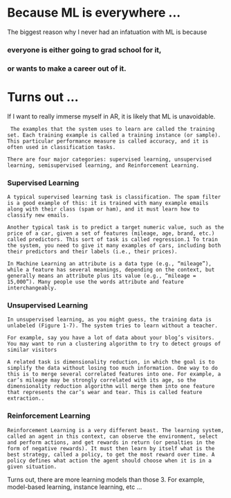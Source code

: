 # Because ML is everywhere ...
The biggest reason why I never had an infatuation with ML is because <br/>
### everyone is either going to grad school for it,
### or wants to make a career out of it.

# Turns out ...
If I want to really immerse myself in AR, it is likely that ML is unavoidable.

```
 The examples that the system uses to learn are called the training set. Each training example is called a training instance (or sample). This particular performance measure is called accuracy, and it is often used in classification tasks.
```

```
There are four major categories: supervised learning, unsupervised learning, semisupervised learning, and Reinforcement Learning.
```

### Supervised Learning
```
A typical supervised learning task is classification. The spam filter is a good example of this: it is trained with many example emails along with their class (spam or ham), and it must learn how to classify new emails.

Another typical task is to predict a target numeric value, such as the price of a car, given a set of features (mileage, age, brand, etc.) called predictors. This sort of task is called regression.1 To train the system, you need to give it many examples of cars, including both their predictors and their labels (i.e., their prices).

In Machine Learning an attribute is a data type (e.g., “mileage”), while a feature has several meanings, depending on the context, but generally means an attribute plus its value (e.g., “mileage = 15,000”). Many people use the words attribute and feature interchangeably.
```


### Unsupervised Learning 
```
In unsupervised learning, as you might guess, the training data is unlabeled (Figure 1-7). The system tries to learn without a teacher.

For example, say you have a lot of data about your blog’s visitors. You may want to run a clustering algorithm to try to detect groups of similar visitors

A related task is dimensionality reduction, in which the goal is to simplify the data without losing too much information. One way to do this is to merge several correlated features into one. For example, a car’s mileage may be strongly correlated with its age, so the dimensionality reduction algorithm will merge them into one feature that represents the car’s wear and tear. This is called feature extraction..
```

### Reinforcement Learning
```
Reinforcement Learning is a very different beast. The learning system, called an agent in this context, can observe the environment, select and perform actions, and get rewards in return (or penalties in the form of negative rewards). It must then learn by itself what is the best strategy, called a policy, to get the most reward over time. A policy defines what action the agent should choose when it is in a given situation.
```

Turns out, there are more learning models than those 3. For example,
model-based learning, instance learning, etc ...